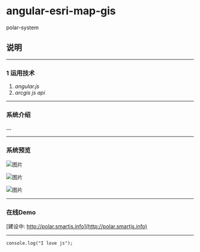 # angular-esri-map-gis
polar-system
## 说明
---
### 1 运用技术
1. *angular.js*
2. *arcgis js api*
***
### 系统介绍
**...**
***

### 系统预览

![图片](http://images.cnblogs.com/cnblogs_com/alvinwei1024/713388/o_p1.jpg)

![图片](http://images.cnblogs.com/cnblogs_com/alvinwei1024/713388/o_p2.jpg)

![图片](http://images.cnblogs.com/cnblogs_com/alvinwei1024/713388/o_p3.jpg)

***

### 在线Demo

[建设中: http://polar.smartjs.info](http://polar.smartjs.info)

***

`console.log("I love js");`

